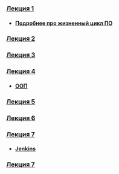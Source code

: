 <h3><a href="javascript:void(0)">Лекция 1</a><br/></h3>

<ul>
<li><h4><a href="http://ru.wikipedia.org/wiki/Devcycle" target="_blank">Подробнее про жизненный цикл ПО</a></h4></li>
</ul>

<h3><a href="https://www.dropbox.com/s/lbx0pm6uoha9sf2/java_01.pdf" target="_blank">Лекция 2</a><br/><h3>

<h3><a href="https://www.dropbox.com/s/892xz1qlarz3zcr/java_02.pdf" target="_blank">Лекция 3</a><br/></h3>

<h3><a href="https://www.dropbox.com/s/ahmqcda6fsrf5ah/java_3.pdf" target="_blank">Лекция 4</a><br/></h3>

<ul>
<li><h4><a href="http://www.smartyit.ru/java/53" target="_blank">ООП</a></h4></li>
</ul>

<h3><a href="https://www.dropbox.com/s/zymb3wty0kjaq1h/java_4.pdf" target="_blank">Лекция 5</a><br/></h3>

<h3><a href="https://www.dropbox.com/s/0uag061ybxckqfz/software_1.pdf" target="_blank">Лекция 6</a><br/></h3>

<h3><a href="javascript:void(0)" target="_blank">Лекция 7</a><br/></h3>
<ul>
<li><h4><a href="http://jeeconf.com/archive/jeeconf-2012/materials/jenkins/" target="_blank">Jenkins</a></h4></li>
</ul>

<h3><a href="https://www.dropbox.com/s/e8mvrcgaza7o0re/java_5.pdf" target="_blank">Лекция 7</a><br/></h3>









